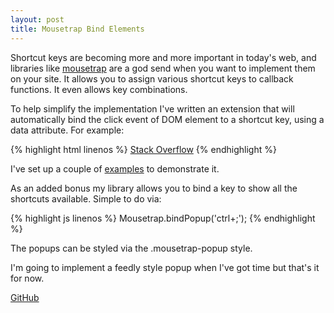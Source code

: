```yaml
---
layout: post
title: Mousetrap Bind Elements
---
```


Shortcut keys are becoming more and more important in today's web, and libraries like [mousetrap](http://craig.is/killing/mice) are a god send when you want to implement them on your site. It allows you to assign various shortcut keys to callback functions. It even allows key combinations.

To help simplify the implementation I've written an extension that will automatically bind the click event of DOM element to a shortcut key, using a data attribute. For example:

{% highlight html linenos %}
<a href="http://www.stackoverflow.com" data-mousetrap="ctrl+s">Stack Overflow</a>
{% endhighlight %}
 
I've set up a couple of [examples](/examples/mousetrapBindElements.html) to demonstrate it.

As an added bonus my library allows you to bind a key to show all the shortcuts available. Simple to do via:

{% highlight js linenos %}
Mousetrap.bindPopup('ctrl+;');
{% endhighlight %}

The popups can be styled via the .mousetrap-popup style.

I'm going to implement a feedly style popup when I've got time but that's it for now.

[GitHub](https://github.com/invalid-arg/mousetrap.bindElements)


